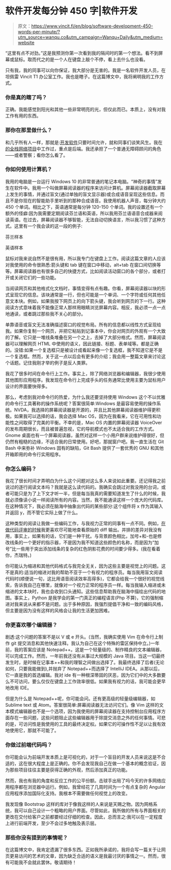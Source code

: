 # 软件开发每分钟 450 字|软件开发

> 原文：<https://www.vincit.fi/en/blog/software-development-450-words-per-minute/?utm_source=wanqu.co&utm_campaign=Wanqu+Daily&utm_medium=website>



“这里有点不对劲。”这是我预测你第一次看到我的隔间时的第一个想法。看不到屏幕或鼠标。取而代之的是一个人在键盘上敲个不停，看上去什么也没看。

只有我，我的同事可以向你保证，我大部分是无害的。我是一名软件开发人员，在坦佩雷 Vincit T1 办公室工作。我也是瞎子。在这篇博文中，我将阐明我的工作方式。

### 你是真的瞎了吗？

正确。我能感觉到阳光和其他一些非常明亮的光，但仅此而已。本质上，没有对我工作有用的东西。

### 那你在那里做什么？

和几乎所有人一样，那就是:[开发软件](https://www.vincit.com/services)只要时间允许，就和同事们谈笑风生。我在[的全栈网络项目](/offering/websites-and-desktop-applications)中工作过，重点是后端。我还承担了一个普通无障碍顾问的角色——或者警察；看你怎么看了。

### 你如何使用计算机？

我用的电脑是一台运行 Windows 10 的非常普通的笔记本电脑。“神奇的事情”发生在软件中。我用一个叫做屏幕阅读器的程序来访问计算机。屏幕阅读器截取屏幕上发生的事情，并通过盲文(通过单独的盲文显示器)或合成语音呈现这些信息。而且不是你现在的智能助手里听到的那种合成语音。我使用机器人声音，每分钟大约 450 个单词。相比之下，英语通常是每分钟 120-150 个单词。我的设置还有一个额外的怪癖:因为我需要定期阅读芬兰语和英语，所以我用芬兰语语音合成器来阅读英语。在过去，屏幕阅读器不够智能，无法自动切换语言，所以我习惯了这种方式。这里有一个我会读的这一段的例子:

芬兰样本

英语样本

鼠标对我来说自然不是很有用，所以我专门在键盘上工作。阅读这篇文章的人应该对我使用的命令很熟悉:箭头键和 tab 键在窗口中移动，alt+tab 在窗口间切换等等。屏幕阅读器也有很多自己的快捷方式，比如阅读活动窗口的各个部分，或者打开或关闭它们的一些功能。

当阅读网页和其他格式化文档时，事情变得有点有趣。你看，屏幕阅读器以块的形式呈现它的信息。该块通常是一行，但也可能是一个单词、一个字符或任何其他任意文本块。例如，如果我按下网页上的向下箭头键，我会听到网页的下一行。这种阅读方式意味着我不能像正常人那样用眼睛浏览屏幕内容。相反，我必须一点一点地通读，或者跳过那些我不关心的部分。

单靠语音或盲文无法准确描述窗口的视觉布局。所有的信息都以线性方式呈现给我。如果你复制一个网页，并把它粘贴到记事本中，你会对网页的外观有一个大致的了解。它只是一堆线条堆叠在另一个之上，去掉了大部分格式。然而，屏幕阅读器可以理解网页 HTML 中使用的语义，因此链接、标题、表单域等。都是正确的。没错:如果一个复选框只是被设计成看起来像一个复选框，我不知道它是不是一个复选框。然而，关于这一点以后会有更多的介绍；我会用一整篇文章来讨论这个话题。记住我刚才举的例子是反人类罪。

我花了很多时间在命令行上工作。事实上，除了网络浏览器和编辑器，我很少使用其他图形应用程序。我发现在命令行上完成手头的任务通常比使用主要为鼠标用户设计的界面要快得多。

那么，考虑到我对命令行的热爱，为什么我还要坚持使用 Windows 这个不以优雅的命令行工具著称的操作系统呢？答案很简单:Windows 是最容易使用的操作系统。NVDA，我选择的屏幕阅读器是开源的，并且比其他屏幕阅读器维护得更积极。如果我可以选择的话，我会选择 Mac OS，因为在我看来，它在可用性和功能性之间取得了完美的平衡。不幸的是，Mac OS 内置的屏幕阅读器 VoiceOver 的发布周期很长，而且被普遍忽视，它的导航模式也不太适合我的工作方式。Gnome 桌面也有一个屏幕阅读器，虽然对这样一个小用户群来说维护得很好，但仍然有粗糙的边缘，不适合我的日常使用。好吧，那就窗户吧。我一直生活在 Git Bash 中来弥补 Windows 固有的缺陷，Git Bash 提供了一套优秀的 GNU 和其他开箱即用的命令行实用程序。

### 你怎么编码？

我花了很长时间才弄明白为什么这个问题对这么多人来说如此重要。还记得我之前说过的逐行阅读文本吗？我就是这么读代码的。我确实会跳过对我没用的台词，或者可能只是为了上下文才听一半，但是每当我真的需要知道发生了什么的时候，我就必须像读小说一样阅读所有的内容。当然，我不能通读这样一个庞大的代码库。在这种情况下，我必须在脑海中抽象出代码的某些部分:这个组件将 x 作为其输入并返回 y，而不管它实际上做了什么。

这种类型的阅读让我做一些编码工作，与我视力正常的同事有一点不同。例如，[在做代码评审的时候](https://www.vincit.com/blog/a-day-in-the-life-of-a-software-developer)我更喜欢尽可能地查看原始的 diff 输出。并排的差异对我没有用，事实上，如果有的话，它们是一种干扰。与背景颜色相比，加号+和-也是修改线条的一个更好的指示器，不是因为我不知道这些颜色的名称，而是因为“加号”比一些用于突出添加线条的复杂的红色阴影花费的时间要少得多。(我在看着你，杰瑞特。)

你可能认为缩进和其他代码格式与我完全无关，因为这些主要是视觉上的问题。这不是真的:适当的缩进对我的帮助不亚于一个有视力的程序员。每当我用盲文阅读代码时(顺便说一句，这比用语音阅读效率高得多)，它都会给我一个很好的视觉线索，告诉我自己在哪里，就像对一个视力正常的程序员一样。每当我输入缩进或未缩进的文本块时，我也会收到口头通知。这些信息帮助我在脑海中描绘出代码的地图。事实上，Python 是我学会的第一门真正的编程语言(Php 不算)，它的强制缩进对我来说从来都不是问题。出于多种原因，我强烈提倡干净和一致的编码风格，但主要是因为没有这样的风格会让我的生活更加困难。

### 你更喜欢哪个编辑器？

剧透:这个问题的答案不是以 V 或 e 开头。(当然，我确实使用 Vim 在命令行上制作 git 提交消息和其他快速注释。我认为自己在这个特殊的雷区保持中立。)一年前，我的答案应该是 Notepad++。这是一个轻量级的、制作精良的文本编辑器，可以完成工作。然而，一年前我还没有从事过大规模的 Java 项目。当这一切最终发生时，是时候在记事本++和我的理智之间做出选择了。我最终选择了后者(无论如何，只要我能做到),并抛弃了 Notepad++而选择了 IntelliJ IDEA。从那以后，它一直是我的首选编辑。我对 ide 有一种根深蒂固的厌恶，因为它们中的大多数要么不可访问，要么仅仅在键盘上工作效率很低。如果我有视力的话，我可能会更早地改用 IDE。

但是为什么是 Notepad++呢，你可能会问。还有更高级的轻量级编辑器，如 Sublime text 或 Atom。答案很简单:屏幕阅读器无法访问它们。像 Vim 这样的文本模式编辑器也不是一个选项，因为我使用的屏幕阅读器在支持控制台应用程序方面存在一些问题，这些问题阻止这些编辑器用于除提交消息之外的任何事情。可悲的是，可访问性是我使用的工具的最终决定权。如果它的可操作性不足以让我有效地使用它，那就不可能了。

### 你做过前端代码吗？

你可能会认为前端开发本质上是可视化的，对于一个盲目的开发人员来说这是不合适的，这在很大程度上是正确的。你不会发现我自己在做一个基本的概念验证，因为那些项目往往主要是获得正确的外观，然后添加真正的功能。

然而，我也有我的角度和反应工作的公平份额。击球手出局了吗今天的许多网络应用程序都在浏览器中运行。例如，我曾经花了几周时间为一个有点复杂的 Angular 应用程序添加国际化支持。我根本不需要做任何视觉上的改变。

我发现像 Bootstrap 这样的库对于像我这样的人来说是天赐之物。因为网格系统，我可以自己设计一个粗略的用户界面。尽管如此，我所做的所有与界面相关的更改在交付给客户之前都要经过仔细的检查。因此，总而言之:我可以在一定程度上进行前端开发，至少不会过多地触及表示层。

### 那些你没有提到的事情呢？

在这篇博文中，我肯定遗漏了很多东西。正如我所承诺的，我将会写一篇关于让网页更易访问的艺术的文章，因为缺乏合适的语义是我最讨厌的事情之一。然而，很有可能我不会就此罢休。敬请期待！

